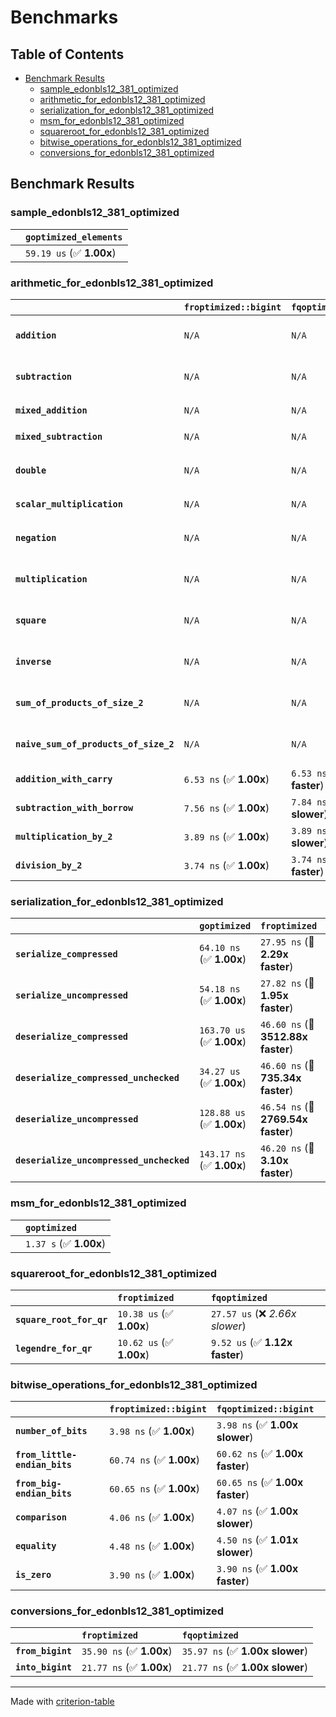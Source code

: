 # Benchmarks

## Table of Contents

- [Benchmark Results](#benchmark-results)
    - [sample_edonbls12_381_optimized](#sample_edonbls12_381_optimized)
    - [arithmetic_for_edonbls12_381_optimized](#arithmetic_for_edonbls12_381_optimized)
    - [serialization_for_edonbls12_381_optimized](#serialization_for_edonbls12_381_optimized)
    - [msm_for_edonbls12_381_optimized](#msm_for_edonbls12_381_optimized)
    - [squareroot_for_edonbls12_381_optimized](#squareroot_for_edonbls12_381_optimized)
    - [bitwise_operations_for_edonbls12_381_optimized](#bitwise_operations_for_edonbls12_381_optimized)
    - [conversions_for_edonbls12_381_optimized](#conversions_for_edonbls12_381_optimized)

## Benchmark Results

### sample_edonbls12_381_optimized

|        | `goptimized_elements`           |
|:-------|:------------------------------- |
|        | `59.19 us` (✅ **1.00x**)        |

### arithmetic_for_edonbls12_381_optimized

|                                       | `froptimized::bigint`          | `fqoptimized::bigint`          | `goptimized`              | `fqoptimized`                   | `froptimized`                    |
|:--------------------------------------|:-------------------------------|:-------------------------------|:--------------------------|:--------------------------------|:-------------------------------- |
| **`addition`**                        | `N/A`                          | `N/A`                          | `377.53 ns` (✅ **1.00x**) | `8.30 ns` (🚀 **45.47x faster**) | `8.13 ns` (🚀 **46.42x faster**)  |
| **`subtraction`**                     | `N/A`                          | `N/A`                          | `392.80 ns` (✅ **1.00x**) | `8.62 ns` (🚀 **45.59x faster**) | `8.63 ns` (🚀 **45.54x faster**)  |
| **`mixed_addition`**                  | `N/A`                          | `N/A`                          | `387.43 ns` (✅ **1.00x**) | `N/A`                           | `N/A`                            |
| **`mixed_subtraction`**               | `N/A`                          | `N/A`                          | `393.74 ns` (✅ **1.00x**) | `N/A`                           | `N/A`                            |
| **`double`**                          | `N/A`                          | `N/A`                          | `290.96 ns` (✅ **1.00x**) | `9.09 ns` (🚀 **32.02x faster**) | `5.33 ns` (🚀 **54.62x faster**)  |
| **`scalar_multiplication`**           | `N/A`                          | `N/A`                          | `130.56 us` (✅ **1.00x**) | `N/A`                           | `N/A`                            |
| **`negation`**                        | `N/A`                          | `N/A`                          | `N/A`                     | `5.96 ns` (✅ **1.00x slower**)  | `5.94 ns` (✅ **1.00x**)          |
| **`multiplication`**                  | `N/A`                          | `N/A`                          | `N/A`                     | `37.28 ns` (✅ **1.00x slower**) | `37.26 ns` (✅ **1.00x**)         |
| **`square`**                          | `N/A`                          | `N/A`                          | `N/A`                     | `31.79 ns` (✅ **1.01x slower**) | `31.54 ns` (✅ **1.00x**)         |
| **`inverse`**                         | `N/A`                          | `N/A`                          | `N/A`                     | `6.23 us` (✅ **1.02x faster**)  | `6.34 us` (✅ **1.00x**)          |
| **`sum_of_products_of_size_2`**       | `N/A`                          | `N/A`                          | `N/A`                     | `53.02 ns` (✅ **1.00x slower**) | `52.84 ns` (✅ **1.00x**)         |
| **`naive_sum_of_products_of_size_2`** | `N/A`                          | `N/A`                          | `N/A`                     | `79.95 ns` (✅ **1.01x faster**) | `80.66 ns` (✅ **1.00x**)         |
| **`addition_with_carry`**             | `6.53 ns` (✅ **1.00x**)        | `6.53 ns` (✅ **1.00x faster**) | `N/A`                     | `N/A`                           | `N/A`                            |
| **`subtraction_with_borrow`**         | `7.56 ns` (✅ **1.00x**)        | `7.84 ns` (✅ **1.04x slower**) | `N/A`                     | `N/A`                           | `N/A`                            |
| **`multiplication_by_2`**             | `3.89 ns` (✅ **1.00x**)        | `3.89 ns` (✅ **1.00x slower**) | `N/A`                     | `N/A`                           | `N/A`                            |
| **`division_by_2`**                   | `3.74 ns` (✅ **1.00x**)        | `3.74 ns` (✅ **1.00x faster**) | `N/A`                     | `N/A`                           | `N/A`                            |

### serialization_for_edonbls12_381_optimized

|                                          | `goptimized`              | `froptimized`                      | `fqoptimized`                       |
|:-----------------------------------------|:--------------------------|:-----------------------------------|:----------------------------------- |
| **`serialize_compressed`**               | `64.10 ns` (✅ **1.00x**)  | `27.95 ns` (🚀 **2.29x faster**)    | `28.07 ns` (🚀 **2.28x faster**)     |
| **`serialize_uncompressed`**             | `54.18 ns` (✅ **1.00x**)  | `27.82 ns` (🚀 **1.95x faster**)    | `28.05 ns` (🚀 **1.93x faster**)     |
| **`deserialize_compressed`**             | `163.70 us` (✅ **1.00x**) | `46.60 ns` (🚀 **3512.88x faster**) | `46.38 ns` (🚀 **3529.31x faster**)  |
| **`deserialize_compressed_unchecked`**   | `34.27 us` (✅ **1.00x**)  | `46.60 ns` (🚀 **735.34x faster**)  | `46.37 ns` (🚀 **738.90x faster**)   |
| **`deserialize_uncompressed`**           | `128.88 us` (✅ **1.00x**) | `46.54 ns` (🚀 **2769.54x faster**) | `46.33 ns` (🚀 **2781.78x faster**)  |
| **`deserialize_uncompressed_unchecked`** | `143.17 ns` (✅ **1.00x**) | `46.20 ns` (🚀 **3.10x faster**)    | `46.33 ns` (🚀 **3.09x faster**)     |

### msm_for_edonbls12_381_optimized

|        | `goptimized`            |
|:-------|:----------------------- |
|        | `1.37 s` (✅ **1.00x**)  |

### squareroot_for_edonbls12_381_optimized

|                          | `froptimized`            | `fqoptimized`                    |
|:-------------------------|:-------------------------|:-------------------------------- |
| **`square_root_for_qr`** | `10.38 us` (✅ **1.00x**) | `27.57 us` (❌ *2.66x slower*)    |
| **`legendre_for_qr`**    | `10.62 us` (✅ **1.00x**) | `9.52 us` (✅ **1.12x faster**)   |

### bitwise_operations_for_edonbls12_381_optimized

|                               | `froptimized::bigint`          | `fqoptimized::bigint`            |
|:------------------------------|:-------------------------------|:-------------------------------- |
| **`number_of_bits`**          | `3.98 ns` (✅ **1.00x**)        | `3.98 ns` (✅ **1.00x slower**)   |
| **`from_little-endian_bits`** | `60.74 ns` (✅ **1.00x**)       | `60.62 ns` (✅ **1.00x faster**)  |
| **`from_big-endian_bits`**    | `60.65 ns` (✅ **1.00x**)       | `60.65 ns` (✅ **1.00x faster**)  |
| **`comparison`**              | `4.06 ns` (✅ **1.00x**)        | `4.07 ns` (✅ **1.00x slower**)   |
| **`equality`**                | `4.48 ns` (✅ **1.00x**)        | `4.50 ns` (✅ **1.01x slower**)   |
| **`is_zero`**                 | `3.90 ns` (✅ **1.00x**)        | `3.90 ns` (✅ **1.00x faster**)   |

### conversions_for_edonbls12_381_optimized

|                   | `froptimized`            | `fqoptimized`                    |
|:------------------|:-------------------------|:-------------------------------- |
| **`from_bigint`** | `35.90 ns` (✅ **1.00x**) | `35.97 ns` (✅ **1.00x slower**)  |
| **`into_bigint`** | `21.77 ns` (✅ **1.00x**) | `21.77 ns` (✅ **1.00x slower**)  |

---
Made with [criterion-table](https://github.com/nu11ptr/criterion-table)

